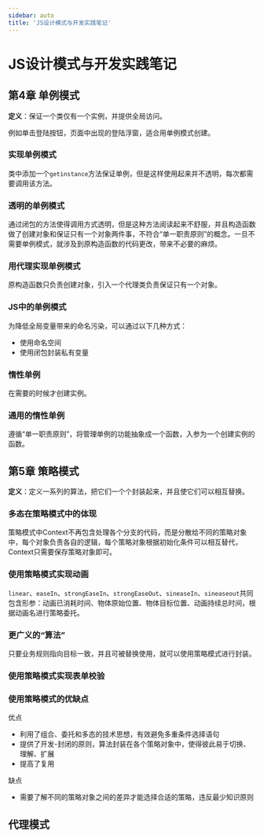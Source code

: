 ```yaml
---
sidebar: auto
title: 'JS设计模式与开发实践笔记'
---
```


# JS设计模式与开发实践笔记

## 第4章 单例模式

**定义**：保证一个类仅有一个实例，并提供全局访问。

例如单击登陆按钮，页面中出现的登陆浮窗，适合用单例模式创建。

### 实现单例模式

类中添加一个`getinstance`方法保证单例，但是这样使用起来并不透明，每次都需要调用该方法。

### 透明的单例模式

通过闭包的方法使得调用方式透明，但是这种方法阅读起来不舒服，并且构造函数做了创建对象和保证只有一个对象两件事，不符合“单一职责原则”的概念。一旦不需要单例模式，就涉及到原构造函数的代码更改，带来不必要的麻烦。

### 用代理实现单例模式

原构造函数只负责创建对象，引入一个代理类负责保证只有一个对象。

### JS中的单例模式

为降低全局变量带来的命名污染，可以通过以下几种方式：

- 使用命名空间
- 使用闭包封装私有变量

### 惰性单例

在需要的时候才创建实例。

### 通用的惰性单例

遵循“单一职责原则”，将管理单例的功能抽象成一个函数，入参为一个创建实例的函数。



## 第5章 策略模式

**定义**：定义一系列的算法，把它们一个个封装起来，并且使它们可以相互替换。

### 多态在策略模式中的体现

策略模式中Context不再包含处理各个分支的代码，而是分散给不同的策略对象中，每个对象负责各自的逻辑，每个策略对象根据初始化条件可以相互替代，Context只需要保存策略对象即可。

### 使用策略模式实现动画

`linear`、`easeIn`、`strongEaseIn`、`strongEaseOut`、`sineaseIn`、`sineaseout`共同包含形参：动画已消耗时间、物体原始位置、物体目标位置、动画持续总时间，根据动画名进行策略委托。

### 更广义的“算法”

只要业务规则指向目标一致，并且可被替换使用，就可以使用策略模式进行封装。

### 使用策略模式实现表单校验

### 使用策略模式的优缺点

优点

- 利用了组合、委托和多态的技术思想，有效避免多重条件选择语句
- 提供了开发-封闭的原则，算法封装在各个策略对象中，使得彼此易于切换、理解、扩展
- 提高了复用

缺点

- 需要了解不同的策略对象之间的差异才能选择合适的策略，违反最少知识原则



## 代理模式

